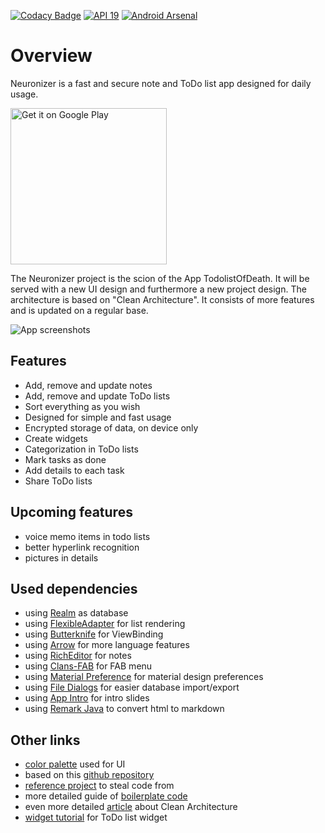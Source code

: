 [![Codacy Badge](https://api.codacy.com/project/badge/Grade/c5a4c050771f4ae19aa181abae7e0ea3)](https://www.codacy.com/app/djuelg/Neuronizer?utm_source=github.com&amp;utm_medium=referral&amp;utm_content=djuelg/Neuronizer&amp;utm_campaign=Badge_Grade)
[![API 19](https://img.shields.io/badge/API-19%2B-lightgrey.svg?style=flat)](https://android-arsenal.com/api?level=19)
[![Android Arsenal](https://img.shields.io/badge/Android%20Arsenal-Neuronizer%20Notes-lightgrey.svg?style=flat)](https://android-arsenal.com/details/1/6375)

# Overview

Neuronizer is a fast and secure note and ToDo list app designed for daily usage.

<a href='https://play.google.com/store/apps/details?id=de.djuelg.neuronizer&pcampaignid=MKT-Other-global-all-co-prtnr-py-PartBadge-Mar2515-1'><img alt='Get it on Google Play' width="250" src='https://play.google.com/intl/en_us/badges/images/generic/en_badge_web_generic.png'/></a>

The Neuronizer project is the scion of the App TodolistOfDeath.
It will be served with a new UI design and furthermore a new project design.
The architecture is based on "Clean Architecture".
It consists of more features and is updated on a regular base.

![App screenshots](/screenshots.png)

## Features
* Add, remove and update notes
* Add, remove and update ToDo lists
* Sort everything as you wish
* Designed for simple and fast usage
* Encrypted storage of data, on device only
* Create widgets
* Categorization in ToDo lists
* Mark tasks as done
* Add details to each task
* Share ToDo lists

## Upcoming features
* voice memo items in todo lists
* better hyperlink recognition
* pictures in details

## Used dependencies
* using [Realm](https://realm.io/docs/java/latest/) as database
* using [FlexibleAdapter](https://github.com/davideas/FlexibleAdapter) for list rendering
* using [Butterknife](http://jakewharton.github.io/butterknife/) for ViewBinding
* using [Arrow](https://github.com/android10/arrow) for more language features
* using [RichEditor](https://github.com/wasabeef/richeditor-android) for notes
* using [Clans-FAB](https://github.com/Clans/FloatingActionButton) for FAB menu
* using [Material Preference](https://github.com/consp1racy/android-support-preference) for material design preferences
* using [File Dialogs](https://github.com/RustamG/file-dialogs) for easier database import/export
* using [App Intro](https://github.com/apl-devs/AppIntro) for intro slides
* using [Remark Java](https://github.com/giflw/remark-java) to convert html to markdown

## Other links
* [color palette](https://htmlpreview.github.com/?https://github.com/djuelg/Neuronizer/blob/master/palette.html) used for UI
* based on this [github repository](https://github.com/dmilicic/Android-Clean-Boilerplate)
* [reference project](https://github.com/dmilicic/android-clean-sample-app) to steal code from
* more detailed guide of [boilerplate code](https://medium.com/@dmilicic/a-detailed-guide-on-developing-android-apps-using-the-clean-architecture-pattern-d38d71e94029)
* even more detailed [article](https://fernandocejas.com/2014/09/03/architecting-android-the-clean-way/) about Clean Architecture
* [widget tutorial](https://www.sitepoint.com/killer-way-to-show-a-list-of-items-in-android-collection-widget/) for ToDo list widget
